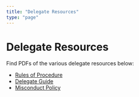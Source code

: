 ```yaml
---
title: "Delegate Resources"
type: "page"
---
```


# Delegate Resources

Find PDFs of the various delegate resources below:

- [Rules of Procedure](/doc/rules-of-procedure.pdf)
- [Delegate Guide](/doc/Delegate_guide.pdf)
- [Misconduct Policy](/doc/Misconduct_policy.pdf)